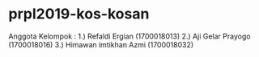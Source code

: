 # prpl2019-kos-kosan
Anggota Kelompok :
1.) Refaldi Ergian (1700018013)
2.) Aji Gelar Prayogo (1700018016)
3.) Himawan imtikhan Azmi (1700018032)
